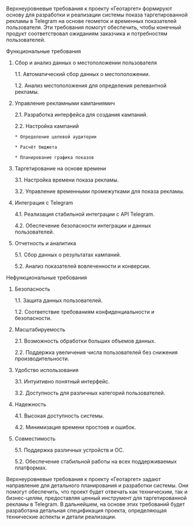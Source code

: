 Верхнеуровневые требования к проекту «Геотаргет» формируют основу для
разработки и реализации системы показа таргетированной рекламы в
Telegram на основе геометок и временных показателей пользователя. Эти
требования помогут обеспечить, чтобы конечный продукт соответствовал
ожиданиям заказчика и потребностям пользователей.

Функциональные требования

1.  Сбор и анализ данных о местоположении пользователя

	1.1. Автоматический сбор данных о местоположении. 

	1.2. Анализ местоположения для определения релевантной рекламы. 
 

2.  Управление рекламными кампаниямич
 
	2.1. Разработка интерфейса для создания кампаний. 

	2.2. Настройка кампаний

		* Определение целевой аудитории

		* Расчёт бюджета

		* Планирование графика показов 

3.  Таргетирование на основе времени

	3.1. Настройка времени показа рекламы. 

	3.2. Управление временными промежутками для показа рекламы. 

4.  Интеграция с Telegram

	4.1. Реализация стабильной интеграции с API Telegram. 

	4.2. Обеспечение безопасности интеграции и данных пользователей. 

5.  Отчетность и аналитика

	5.1. Сбор данных о результатах кампаний. 

	5.2. Анализ показателей вовлеченности и конверсии. 

Нефункциональные требования

1.  Безопасность

	1.1. Защита данных пользователей.
 
	1.2. Соответствие требованиям конфиденциальности и безопасности. 

2.  Масштабируемость

	2.1. Возможность обработки больших объемов данных. 

	2.2. Поддержка увеличения числа пользователей без снижения производительности. 

3.  Удобство использования

	3.1. Интуитивно понятный интерфейс. 

	3.2. Доступность для различных категорий пользователей. 

4.  Надежность

	4.1. Высокая доступность системы. 

	4.2. Минимизация времени простоев и ошибок.

5.  Совместимость

	5.1. Поддержка различных устройств и ОС. 

	5.2. Обеспечение стабильной работы на всех поддерживаемых платформах.

Верхнеуровневые требования к проекту «Геотаргет» задают направление для
детального планирования и разработки системы. Они помогут обеспечить,
что проект будет отвечать как техническим, так и бизнес-целям,
предоставляя ценный инструмент для таргетированной рекламы в Telegram. В
дальнейшем, на основе этих требований будет разработана детальная
спецификация проекта, определяющая технические аспекты и детали
реализации.
